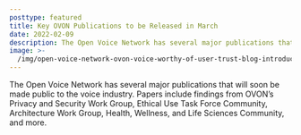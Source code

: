```yaml
---
posttype: featured
title: Key OVON Publications to be Released in March
date: 2022-02-09
description: The Open Voice Network has several major publications that will soon be made public.
image: >-
  /img/open-voice-network-ovon-voice-worthy-of-user-trust-blog-introducing-the-ovon-virtual-ambassador.jpg
---
```

The Open Voice Network has several major publications that will soon be made public to the voice industry. Papers include findings from OVON’s Privacy and Security Work Group, Ethical Use Task Force Community, Architecture Work Group, Health, Wellness, and Life Sciences Community, and more.